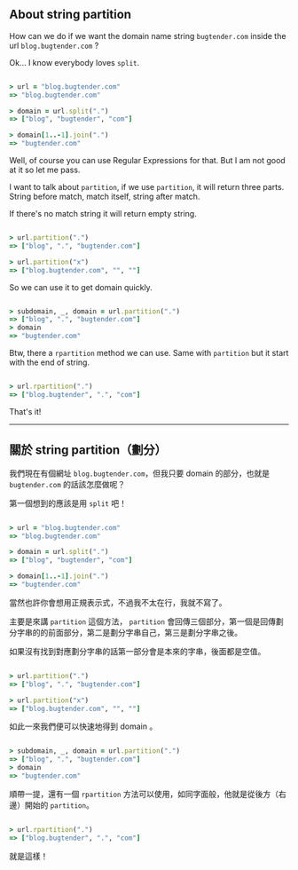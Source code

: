 ## About string partition

How can we do if we want the domain name string `bugtender.com` inside the url `blog.bugtender.com` ?

Ok... I know everybody loves `split`.

```Ruby

> url = "blog.bugtender.com"
=> "blog.bugtender.com"

> domain = url.split(".")
=> ["blog", "bugtender", "com"]

> domain[1..-1].join(".")
=> "bugtender.com"

```

Well, of course you can use Regular Expressions for that. But I am not good at it so let me pass.

I want to talk about `partition`, if we use `partition`, it will return three parts. String before match, match itself, string after match. 

If there's no match string it will return empty string.

```Ruby

> url.partition(".")
=> ["blog", ".", "bugtender.com"]

> url.partition("x")
=> ["blog.bugtender.com", "", ""]

``` 

So we can use it to get domain quickly.

```Ruby

> subdomain, _, domain = url.partition(".")
=> ["blog", ".", "bugtender.com"]
> domain
=> "bugtender.com"

```

Btw, there a `rpartition` method we can use. Same with `partition` but it start with the end of string.

```Ruby

> url.rpartition(".")
=> ["blog.bugtender", ".", "com"]

```

That's it!


- - -

## 關於 string partition（劃分）

我們現在有個網址 `blog.bugtender.com`，但我只要 domain 的部分，也就是 `bugtender.com` 的話該怎麼做呢？

第一個想到的應該是用 `split` 吧！

```Ruby

> url = "blog.bugtender.com"
=> "blog.bugtender.com"

> domain = url.split(".")
=> ["blog", "bugtender", "com"]

> domain[1..-1].join(".")
=> "bugtender.com"

```

當然也許你會想用正規表示式，不過我不太在行，我就不寫了。

主要是來講 `partition` 這個方法， `partition` 會回傳三個部分，第一個是回傳劃分字串的的前面部分，第二是劃分字串自己，第三是劃分字串之後。

如果沒有找到對應劃分字串的話第一部分會是本來的字串，後面都是空值。

```Ruby

> url.partition(".")
=> ["blog", ".", "bugtender.com"]

> url.partition("x")
=> ["blog.bugtender.com", "", ""]

``` 

如此一來我們便可以快速地得到 domain 。

```Ruby

> subdomain, _, domain = url.partition(".")
=> ["blog", ".", "bugtender.com"]
> domain
=> "bugtender.com"

```

順帶一提，還有一個 `rpartition` 方法可以使用，如同字面般，他就是從後方（右邊）開始的 `partition`。

```Ruby

> url.rpartition(".")
=> ["blog.bugtender", ".", "com"]

```

就是這樣！